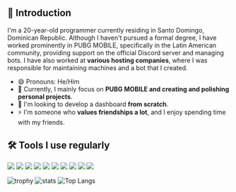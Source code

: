 ## 👋 Introduction
I'm a 20-year-old programmer currently residing in Santo Domingo, Dominican Republic. Although I haven't pursued a formal degree, I have worked prominently in PUBG MOBILE, specifically in the Latin American community, providing support on the official Discord server and managing bots. I have also worked at **various hosting companies**, where I was responsible for maintaining machines and a bot that I created.

- 😄 Pronouns: He/Him
- 🔭 Currently, I mainly focus on **PUBG MOBILE and creating and polishing personal projects**.
- 🏢 I'm looking to develop a dashboard **from scratch**.
- ⚡ I'm someone who **values friendships a lot**, and I enjoy spending time with my friends.

## 🛠️ Tools I use regularly
<img src="https://img.shields.io/badge/Photoshop-31A8FF?logo=Adobe%20Photoshop&logoColor=white" /> <img src="https://img.shields.io/badge/Sony%20Vegas-0052CC?logo=Sony&logoColor=white" /> <img src="https://img.shields.io/badge/Illustrator-FF9A00?logo=Adobe%20Illustrator&logoColor=white" /> <img src="https://img.shields.io/badge/VS%20Code-007ACC?logo=Visual%20Studio%20Code&logoColor=white" /> <img src="https://img.shields.io/badge/JavaScript-F7DF1E?logo=JavaScript&logoColor=black" /> <img src="https://img.shields.io/badge/React-61DAFB?logo=React&logoColor=white" /> <img src="https://img.shields.io/badge/Next.js-000000?logo=Next.js&logoColor=white" /> <img src="https://img.shields.io/badge/CSS3-1572B6?logo=CSS3&logoColor=white" /> <img src="https://img.shields.io/badge/TypeScript-3178C6?logo=TypeScript&logoColor=white" /> <img src="https://img.shields.io/badge/PHP-777BB4?logo=PHP&logoColor=white" />

![trophy](https://github-profile-trophy.vercel.app/?username=RayGGuzman&theme=gruvbox)
![stats](https://github-readme-stats.vercel.app/api?username=RayGGuzman&show_icons=true&theme=radical) 
![Top Langs](https://github-readme-stats.vercel.app/api/top-langs/?username=RayGGuzman&layout=compact&show_icons=true&title_color=fff&icon_color=79ff97&text_color=9f9f9f&bg_color=151515)
